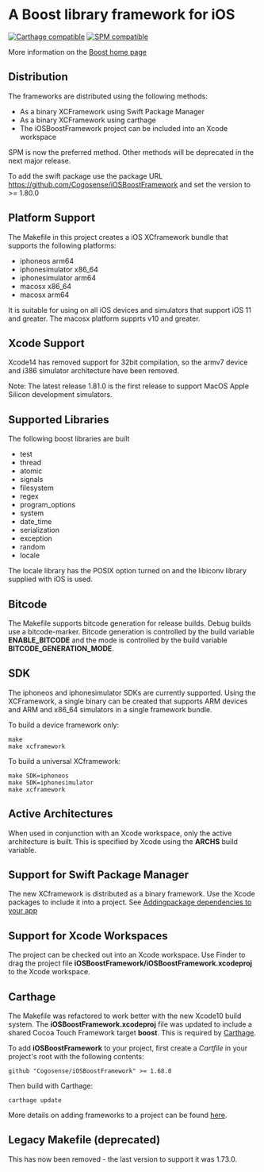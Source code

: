 # A Boost library framework for iOS
[![Carthage compatible](https://img.shields.io/badge/Carthage-compatible-4BC51D.svg?style=flat)](https://github.com/Carthage/Carthage)
[![SPM compatible](https://img.shields.io/badge/platform-iphoneos%20iphonesimulator%20macosx-blue)](https://developer.apple.com/documentation/xcode/adding-package-dependencies-to-your-app)

More information on the [Boost home page](http://www.boost.org/)

## Distribution

The frameworks are distributed using the following methods:

* As a binary XCFramework using Swift Package Manager
* As a binary XCFramework using carthage
* The iOSBoostFramework project can be included into an Xcode workspace

SPM is now the preferred method. Other methods will be deprecated in the next
major release.

To add the swift package use the package URL
https://github.com/Cogosense/iOSBoostFramework and set the version to >= 1.80.0

## Platform Support

The Makefile in this project creates a iOS XCframework bundle that
supports the following platforms:

* iphoneos arm64
* iphonesimulator x86_64
* iphonesimulator arm64
* macosx x86_64
* macosx arm64

It is suitable for using on all iOS devices and simulators that support
iOS 11 and greater. The macosx platform supprts v10 and greater.

## Xcode Support

Xcode14 has removed support for 32bit compilation, so the armv7 device and
i386 simulator architecture have been removed.

Note: The latest release 1.81.0 is the first release to support MacOS
Apple Silicon development simulators.

## Supported Libraries

The following boost libraries are built

* test
* thread
* atomic
* signals
* filesystem
* regex
* program_options
* system
* date_time
* serialization
* exception
* random
* locale

The locale library has the POSIX option turned on and the libiconv library
supplied with iOS is used.

## Bitcode

The Makefile supports bitcode generation for release builds. Debug builds use
a bitcode-marker. Bitcode generation is controlled by the build variable
**ENABLE_BITCODE** and the mode is controlled by the build variable
**BITCODE_GENERATION_MODE**.

## SDK

The iphoneos and iphonesimulator SDKs are currently supported. Using the
XCFramework, a single binary can be created that supports ARM devices and
ARM and x86_64 simulators in a single framework bundle.

To build a device framework only:

    make
    make xcframework

To build a universal XCframework:

    make SDK=iphoneos
    make SDK=iphonesimulator
    make xcframework

## Active Architectures

When used in conjunction with an Xcode workspace, only the active architecture
is built. This is specified by Xcode using the **ARCHS** build variable.

## Support for Swift Package Manager

The new XCframework is distributed as a binary framework. Use the Xcode
packages to include it into a project.
See [Addingpackage dependencies to your app](https://developer.apple.com/documentation/xcode/adding-package-dependencies-to-your-app)



## Support for Xcode Workspaces

The project can be checked out into an Xcode workspace. Use Finder to drag the project file **iOSBoostFramework/iOSBoostFramework.xcodeproj** to the Xcode
workspace.

## Carthage

The Makefile was refactored to work better with the new Xcode10 build system. The **iOSBoostFramework.xcodeproj**
file was updated to include a shared Cocoa Touch Framework target **boost**. This is required
by [Carthage](https://github.com/Carthage/Carthage).

To add **iOSBoostFramework** to your project, first create a *Cartfile* in your project's root
with the following contents:

    github "Cogosense/iOSBoostFramework" >= 1.68.0

Then build with Carthage:

    carthage update

More details on adding frameworks to a project can be found [here](https://github.com/Carthage/Carthage#adding-frameworks-to-an-application).

## Legacy Makefile (deprecated)

This has now been removed - the last version to support it was 1.73.0.
